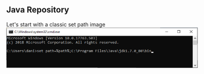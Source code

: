 ## Java Repository
Let's start with a classic set path image<br />
<img src="images/java-set-path.png" alt="" width="600px">

